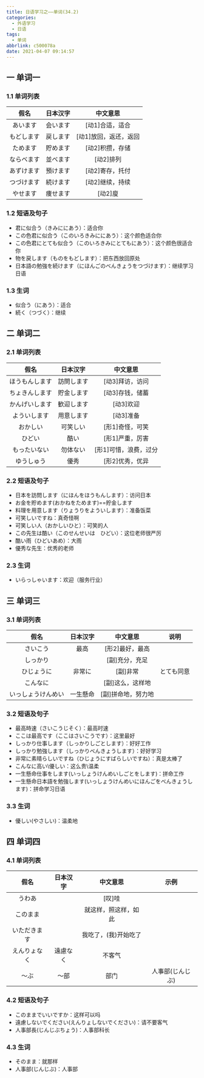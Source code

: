 ```yaml
---
title: 日语学习之——单词(34.2)
categories:
  - 外语学习
  - 日语
tags:
  - 单词
abbrlink: c500078a
date: 2021-04-07 09:14:57
---
```

## 一 单词一

### 1.1 单词列表

|    假名    | 日本汉字 |       中文意思        |
| :--------: | :------: | :-------------------: |
|  あいます  | 会います |    [动1]合适，适合    |
| もどします | 戻します | [动1]放回，返还，返回 |
|  ためます  | 貯めます |    [动2]积攒，存储    |
| ならべます | 並べます |       [动2]排列       |
| あずけます | 預けます |    [动2]寄存，托付    |
| つづけます | 続けます |    [动2]继续，持续    |
|  やせます  | 痩せます |        [动2]廋        |

<!--more-->

### 1.2 短语及句子

* 君に似合う（きみににあう）：适合你
* この色君に似合う（このいろきみににあう）：这个颜色适合你
* この色君にとても似合う（このいろきみにとてもにあう）：这个颜色很适合你
* 物を戻します（ものをもどします）：把东西放回原处
* 日本語の勉強を続けます（にほんごのべんきょうをつづけます）：继续学习日语

### 1.3 生词

* 似合う（にあう）：适合
* 続く（つづく）：继续

## 二 单词二

### 2.1 单词列表

|      假名      |  日本汉字  |       中文意思        |
| :------------: | :--------: | :-------------------: |
| ほうもんします | 訪問します |    [动3]拜访，访问    |
| ちょきんします | 貯金します |    [动3]存钱，储蓄    |
| かんげいします | 歓迎します |       [动3]欢迎       |
|  よういします  | 用意します |       [动3]准备       |
|    おかしい    |  可笑しい  |    [形1]奇怪，可笑    |
|     ひどい     |    酷い    |    [形1]严重，厉害    |
|  もったいない  |  勿体ない  | [形1]可惜，浪费，过分 |
|   ゆうしゅう   |    優秀    |    [形2]优秀，优异    |

### 2.2 短语及句子

* 日本を訪問します（にほんをほうもんします）：访问日本
* お金を貯めます(おかねをためます)==貯金します
* 料理を用意します（りょうりをよういします）：准备饭菜
* 可笑しいですね：真奇怪啊
* 可笑しい人（おかしいひと）：可笑的人
* この先生は酷い（このせんせいは　ひどい）：这位老师很严厉
* 酷い雨（ひどいあめ）：大雨
* 優秀な先生：优秀的老师

### 2.3 生词

* いらっしゃいます：欢迎（服务行业）

## 三 单词三

### 3.1 单词列表

|        假名        | 日本汉字 |      中文意思      |    说明    |
| :----------------: | :------: | :----------------: | :--------: |
|      さいこう      |   最高   |  [形2]最好，最高   |            |
|      しっかり      |          |   [副]充分，充足   |            |
|     ひじょうに     |  非常に  |      [副]非常      | とても同意 |
|      こんなに      |          |  [副]这么，这样地  |            |
| いっしょうけんめい | 一生懸命 | [副]拼命地，努力地 |            |

### 3.2 短语及句子

* 最高時速（さいこうじそく）：最高时速
* ここは最高です（ここはさいこうです）：这里最好
* しっかり仕事します（しっかりしごとします）：好好工作
* しっかり勉強します（しっかりべんきょうします）：好好学习
* 非常に素晴らしいですね（ひじょうにすばらしいですね）：真是太棒了
* こんなに高い\優しい：这么贵\温柔
* 一生懸命仕事をします(いっしょうけんめいしごとをします)：拼命工作
* 一生懸命日本語を勉強します(いっしょうけんめいにほんごをべんきょうします)：拼命学习日语

### 3.3 生词

* 優しい(やさしい)：温柔地

## 四 单词四

### 4.1 单词列表

|     假名     | 日本汉字 |       中文意思       |       示例       |
| :----------: | :------: | :------------------: | :--------------: |
|    うわあ    |          |        [叹]哇        |                  |
|   このまま   |          | 就这样，照这样，如此 |                  |
| いただきます |          | 我吃了，(我)开始吃了 |                  |
| えんりょなく | 遠慮なく |        不客气        |                  |
|     ～ぶ     |   ～部   |         部门         | 人事部(じんじぶ) |

### 4.2 短语及句子

* このままでいいですか：这样可以吗
* 遠慮しないでください(えんりょしないでください)：请不要客气
* 人事部長(じんじぶちょう)：人事部科长

### 4.3 生词

* そのまま：就那样
* 人事部(じんじぶ)：人事部